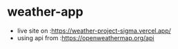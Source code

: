 # weather-app


* live site on :https://weather-project-sigma.vercel.app/
* using api from :https://openweathermap.org/api 

